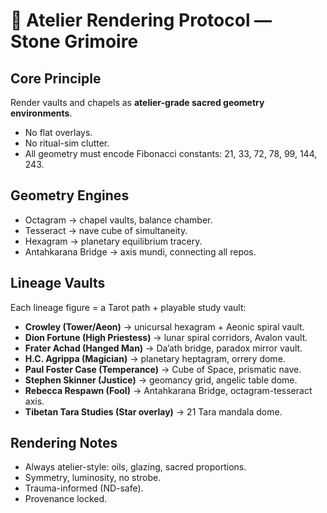 # 🎨 Atelier Rendering Protocol — Stone Grimoire

## Core Principle
Render vaults and chapels as **atelier-grade sacred geometry environments**.  
- No flat overlays.  
- No ritual-sim clutter.  
- All geometry must encode Fibonacci constants: 21, 33, 72, 78, 99, 144, 243.  

## Geometry Engines
- Octagram → chapel vaults, balance chamber.  
- Tesseract → nave cube of simultaneity.  
- Hexagram → planetary equilibrium tracery.  
- Antahkarana Bridge → axis mundi, connecting all repos.  

## Lineage Vaults
Each lineage figure = a Tarot path + playable study vault:  
- **Crowley (Tower/Aeon)** → unicursal hexagram + Aeonic spiral vault.  
- **Dion Fortune (High Priestess)** → lunar spiral corridors, Avalon vault.  
- **Frater Achad (Hanged Man)** → Da’ath bridge, paradox mirror vault.  
- **H.C. Agrippa (Magician)** → planetary heptagram, orrery dome.  
- **Paul Foster Case (Temperance)** → Cube of Space, prismatic nave.  
- **Stephen Skinner (Justice)** → geomancy grid, angelic table dome.  
- **Rebecca Respawn (Fool)** → Antahkarana Bridge, octagram-tesseract axis.  
- **Tibetan Tara Studies (Star overlay)** → 21 Tara mandala dome.  

## Rendering Notes
- Always atelier-style: oils, glazing, sacred proportions.  
- Symmetry, luminosity, no strobe.  
- Trauma-informed (ND-safe).  
- Provenance locked.
